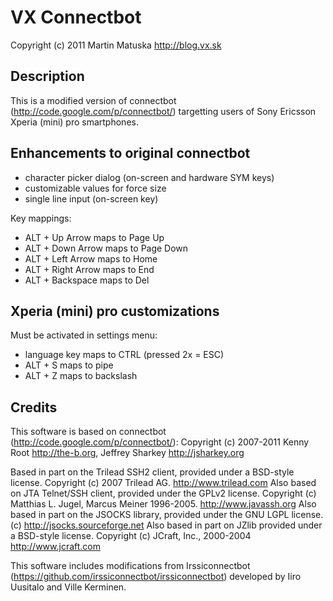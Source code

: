 VX Connectbot
=========

Copyright (c) 2011 Martin Matuska <mm at FreeBSD.org> http://blog.vx.sk

## Description

This is a modified version of connectbot (http://code.google.com/p/connectbot/) targetting users of Sony Ericsson Xperia (mini) pro smartphones.

## Enhancements to original connectbot

 - character picker dialog (on-screen and hardware SYM keys)
 - customizable values for force size
 - single line input (on-screen key)
 
Key mappings:
 - ALT + Up Arrow maps to Page Up
 - ALT + Down Arrow maps to Page Down
 - ALT + Left Arrow maps to Home
 - ALT + Right Arrow maps to End
 - ALT + Backspace maps to Del

## Xperia (mini) pro customizations

Must be activated in settings menu:
 - language key maps to CTRL (pressed 2x = ESC)
 - ALT + S maps to pipe
 - ALT + Z maps to backslash
 
## Credits

This software is based on connectbot (http://code.google.com/p/connectbot/):
Copyright (c) 2007-2011 Kenny Root http://the-b.org, Jeffrey Sharkey http://jsharkey.org

Based in part on the Trilead SSH2 client, provided under a BSD-style license.  Copyright (c) 2007 Trilead AG.  http://www.trilead.com
Also based on JTA Telnet/SSH client, provided under the GPLv2 license. Copyright (c) Matthias L. Jugel, Marcus Meiner 1996-2005. http://www.javassh.org
Also based in part on the JSOCKS library, provided under the GNU LGPL license. (c) http://jsocks.sourceforge.net
Also based in part on JZlib provided under a BSD-style license. Copyright (c) JCraft, Inc., 2000-2004 http://www.jcraft.com

This software includes modifications from Irssiconnectbot (https://github.com/irssiconnectbot/irssiconnectbot) developed by Iiro Uusitalo and Ville Kerminen.